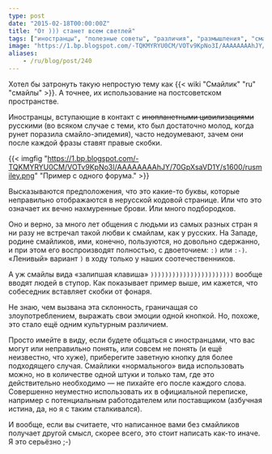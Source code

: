 ```yaml
---
type: post
date: "2015-02-18T00:00:00Z"
title: "От ))) станет всем светлей"
tags: ["иностранцы", "полезные советы", "различия", "размышления", "смайлик"]
image: "https://1.bp.blogspot.com/-TQKMYRYU0CM/VOTv9KpNo3I/AAAAAAAAhJY/70GpXsaVD1Y/s1600/rusmiley.png"
aliases:
    - /ru/blog/post/240
---
```


Хотел бы затронуть такую непростую тему как {{< wiki "Смайлик" "ru" "смайлы" >}}. А точнее, их использование на постсоветском пространстве.

Иностранцы, вступающие в контакт с ~~инопланетными цивилизациями~~ русскими (во всяком случае с теми, кто был достаточно молод, когда рунет поразила смайло-эпидемия), часто недоумевают, зачем они после каждой фразы ставят правые скобки.

<!--more-->

{{< imgfig "https://1.bp.blogspot.com/-TQKMYRYU0CM/VOTv9KpNo3I/AAAAAAAAhJY/70GpXsaVD1Y/s1600/rusmiley.png" "Пример с одного форума." >}}

Высказываются предположения, что это какие-то буквы, которые неправильно отображаются в нерусской кодовой странице. Или что это означает их вечно нахмуренные брови. Или много подбородков.

Оно и верно, за много лет общения с людьми из самых разных стран я ни разу не встречал такой любви к смайлам, как у русских. На Западе, родине смайликов, ими, конечно, пользуются, но довольно сдержанно, и при этом его воспроизводят полностью, с двоеточием: `:)` или `:-)`. «Ленивый» вариант `)` в ходу только у наших соотечественников.

А уж смайлы вида «залипшая клавиша» `)))))))))))))))))))))))` вообще вводят людей в ступор. Как показывает пример выше, им кажется, что собеседник вставляет скобки от фонаря.

Не знаю, чем вызвана эта склонность, граничащая со злоупотреблением, выражать свои эмоции одной кнопкой. Но, похоже, это стало ещё одним культурным различием.

Просто имейте в виду, если будете общаться с иностранцами, что вас могут или неправильно понять, или совсем не понять (и ещё неизвестно, что хуже), приберегите заветную кнопку для более подходящего случая. Смайлики «нормального» вида использовать можно, но в количестве одной штуки и только там, где это действительно необходимо — не пихайте его после каждого слова. Совершенно неуместно использовать их в официальной переписке, например с потенциальным работодателем или поставщиком (азбучная истина, да, но я с таким сталкивался).

И вообще, если вы считаете, что написанное вами без смайликов получает другой смысл, скорее всего, это стоит написать как-то иначе. Я это серьёзно ;-)
